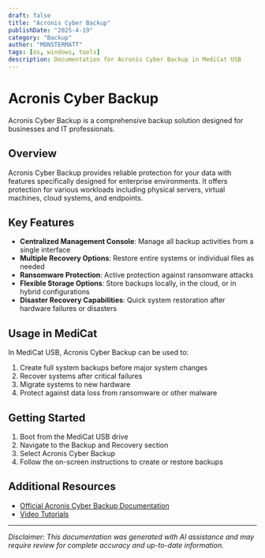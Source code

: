 ```yaml
---
draft: false
title: "Acronis Cyber Backup"
publishDate: "2025-4-19"
category: "Backup"
author: "MON5TERMATT"
tags: [os, windows, tools]
description: Documentation for Acronis Cyber Backup in MediCat USB
---
```


# Acronis Cyber Backup

Acronis Cyber Backup is a comprehensive backup solution designed for businesses and IT professionals.

## Overview

Acronis Cyber Backup provides reliable protection for your data with features specifically designed for enterprise environments. It offers protection for various workloads including physical servers, virtual machines, cloud systems, and endpoints.

## Key Features

- **Centralized Management Console**: Manage all backup activities from a single interface
- **Multiple Recovery Options**: Restore entire systems or individual files as needed
- **Ransomware Protection**: Active protection against ransomware attacks
- **Flexible Storage Options**: Store backups locally, in the cloud, or in hybrid configurations
- **Disaster Recovery Capabilities**: Quick system restoration after hardware failures or disasters

## Usage in MediCat

In MediCat USB, Acronis Cyber Backup can be used to:

1. Create full system backups before major system changes
2. Recover systems after critical failures
3. Migrate systems to new hardware
4. Protect against data loss from ransomware or other malware

## Getting Started

1. Boot from the MediCat USB drive
2. Navigate to the Backup and Recovery section
3. Select Acronis Cyber Backup
4. Follow the on-screen instructions to create or restore backups

## Additional Resources

- [Official Acronis Cyber Backup Documentation](https://www.acronis.com/en-us/support/protect/12-5/)
- [Video Tutorials](https://www.acronis.com/en-us/tutorials/)

---

*Disclaimer: This documentation was generated with AI assistance and may require review for complete accuracy and up-to-date information.*
